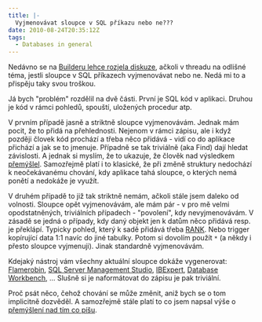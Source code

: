 ```yaml
---
title: |-
  Vyjmenovávat sloupce v SQL příkazu nebo ne???
date: 2010-08-24T20:35:12Z
tags:
  - Databases in general
---
```

Nedávno se na [Builderu lehce rozjela diskuze][1], ačkoli v threadu na odlišné téma, jestli sloupce v SQL příkazech vyjmenovávat nebo ne. Nedá mi to a přispěju taky svou troškou.

Já bych "problém" rozdělil na dvě části. První je SQL kód v aplikaci. Druhou je kód v rámci pohledů, spouští, uložených procedur atp.

V prvním případě jasně a striktně sloupce vyjmenovávám. Jednak mám pocit, že to přidá na přehlednosti. Nejenom v rámci zápisu, ale i když později človek kód prochází a třeba něco přidává - vidí co do aplikace přichází a jak se to jmenuje. Případně se tak triviálně (aka Find) dají hledat závislosti. A jednak si myslím, že to ukazuje, že člověk nad výsledkem [přemýšlel][2]. Samozřejmě platí i to klasické, že při změně struktury nedochází k neočekávanému chování, kdy aplikace tahá sloupce, o kterých nemá ponětí a nedokáže je využít.

V druhém případě to již tak striktně nemám, ačkoli stále jsem daleko od volnosti. Sloupce opět vyjmenovávám, ale mám pár - v pro mě velmi opodstatněných, triviálních případech - "povolení", kdy nevyjmenovávám. V zásadě se jedná o případy, kdy daný objekt jen k datům něco přidává resp. je překlápí. Typicky pohled, který k sadě přidává třeba [RANK][3]. Nebo trigger kopírující data 1:1 navíc do jiné tabulky. Potom si dovolím použít `*` (a někdy i přesto sloupce vyjmenuji). Jinak standardně vyjmenovávám.

Kdejaký nástroj vám všechny aktuální sloupce dokáže vygenerovat: [Flamerobin][4], [SQL Server Management Studio][5], [IBExpert][6], [Database Workbench][7], ... Slušně si je naformátovat do zápisu je pak triviální.

Proč psát něco, čehož chování se může změnit, aniž bych se o tom implicitně dozvěděl. A samozřejmě stále platí to co jsem napsal výše o [přemýšlení nad tím co píšu][8].

[1]: http://forum.builder.cz/read.php?21,3295401,3295818
[2]: http://twitter.com/cincura_net/status/21923365414
[3]: http://en.wikipedia.org/wiki/Select_(SQL)#RANK.28.29_window_function
[4]: http://www.flamerobin.org/
[5]: http://www.microsoft.com/sqlserver/
[6]: http://www.ibexpert.com/
[7]: http://www.upscene.com/products.dbw.index.php
[8]: http://twitter.com/cincura_net/status/21923365414